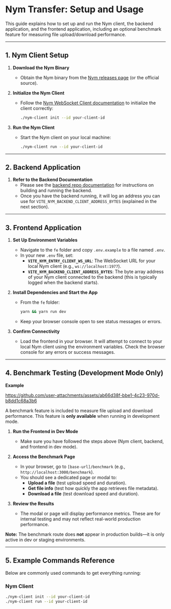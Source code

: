# Nym Transfer: Setup and Usage

This guide explains how to set up and run the Nym client, the backend application, and the frontend application, including an optional benchmark feature for measuring file upload/download performance.

---

## 1. Nym Client Setup

1. **Download the Nym Binary**  
   - Obtain the Nym binary from the [Nym releases page](https://github.com/nymtech/nym/releases) (or the official source).

2. **Initialize the Nym Client**  
   - Follow the [Nym WebSocket Client documentation](https://nymtech.net/developers/clients/websocket-client.html) to initialize the client correctly:
     ```sh
     ./nym-client init --id your-client-id
     ```

3. **Run the Nym Client**  
   - Start the Nym client on your local machine:
     ```sh
     ./nym-client run --id your-client-id
     ```

---

## 2. Backend Application

1. **Refer to the Backend Documentation**  
   - Please see the [backend repo documentation](https://github.com/amorfc/nym-transfer/tree/stable/be) for instructions on building and running the backend.  
   - Once you have the backend running, it will log an address you can use for `VITE_NYM_BACKEND_CLIENT_ADDRESS_BYTES` (explained in the next section).

---

## 3. Frontend Application

1. **Set Up Environment Variables**  
   - Navigate to the `fe` folder and copy `.env.example` to a file named `.env`.  
   - In your new `.env` file, set:
     - **`VITE_NYM_ENTRY_CLIENT_WS_URL`**: The WebSocket URL for your local Nym client (e.g., `ws://localhost:1977`).  
     - **`VITE_NYM_BACKEND_CLIENT_ADDRESS_BYTES`**: The byte array address of your Nym client connected to the backend (this is typically logged when the backend starts).

2. **Install Dependencies and Start the App**  
   - From the `fe` folder:
     ```bash
     yarn && yarn run dev
     ```
   - Keep your browser console open to see status messages or errors.

3. **Confirm Connectivity**  
   - Load the frontend in your browser. It will attempt to connect to your local Nym client using the environment variables. Check the browser console for any errors or success messages.

---

## 4. Benchmark Testing (Development Mode Only)

**Example**


https://github.com/user-attachments/assets/ab66d38f-bbe1-4c23-970d-b8dd1c68a3b6


A benchmark feature is included to measure file upload and download performance. This feature is **only available** when running in development mode.

1. **Run the Frontend in Dev Mode**  
   - Make sure you have followed the steps above (Nym client, backend, and frontend in dev mode).

2. **Access the Benchmark Page**  
   - In your browser, go to `[base-url]/benchmark` (e.g., `http://localhost:3000/benchmark`).
   - You should see a dedicated page or modal to:
     - **Upload a file** (test upload speed and duration).  
     - **Get file info** (test how quickly the app retrieves file metadata).  
     - **Download a file** (test download speed and duration).

3. **Review the Results**  
   - The modal or page will display performance metrics. These are for internal testing and may not reflect real-world production performance.

**Note:** The benchmark route does **not** appear in production builds—it is only active in dev or staging environments.

---

## 5. Example Commands Reference

Below are commonly used commands to get everything running:

### Nym Client
```sh
./nym-client init --id your-client-id
./nym-client run --id your-client-id
